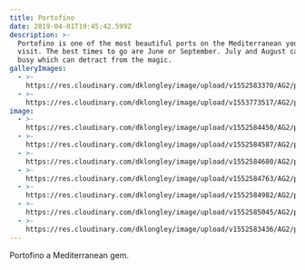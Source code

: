 ```yaml
---
title: Portofino
date: 2019-04-01T19:45:42.599Z
description: >-
  Portofino is one of the most beautiful ports on the Mediterranean you have to
  visit. The best times to go are June or September. July and August can be very
  busy which can detract from the magic.
galleryImages:
  - >-
    https://res.cloudinary.com/dklongley/image/upload/v1552583370/AG2/portofino8.jpg.jpg
  - >-
    https://res.cloudinary.com/dklongley/image/upload/v1553773517/AG2/portofino-italy.jpg
image:
  - >-
    https://res.cloudinary.com/dklongley/image/upload/v1552584450/AG2/portofino1.jpg
  - >-
    https://res.cloudinary.com/dklongley/image/upload/v1552584587/AG2/portofino2.jpg
  - >-
    https://res.cloudinary.com/dklongley/image/upload/v1552584680/AG2/portofino3.jpg
  - >-
    https://res.cloudinary.com/dklongley/image/upload/v1552584763/AG2/portofino4.jpg
  - >-
    https://res.cloudinary.com/dklongley/image/upload/v1552584982/AG2/portofino5.jpg
  - >-
    https://res.cloudinary.com/dklongley/image/upload/v1552585045/AG2/portofino6.jpg
  - >-
    https://res.cloudinary.com/dklongley/image/upload/v1552583436/AG2/portofino9.jpg.jpg
---
```

Portofino a Mediterranean gem.
